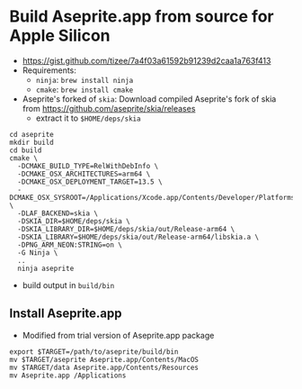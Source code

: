 # Build Aseprite.app from source for Apple Silicon

- https://gist.github.com/tizee/7a4f03a61592b91239d2caa1a763f413
- Requirements:
  - `ninja`: `brew install ninja`
  - `cmake`: `brew install cmake`
- Aseprite's forked of `skia`: Download compiled Aseprite's fork of skia from https://github.com/aseprite/skia/releases
  - extract it to `$HOME/deps/skia`

```
cd aseprite
mkdir build
cd build
cmake \
  -DCMAKE_BUILD_TYPE=RelWithDebInfo \
  -DCMAKE_OSX_ARCHITECTURES=arm64 \
  -DCMAKE_OSX_DEPLOYMENT_TARGET=13.5 \
  -DCMAKE_OSX_SYSROOT=/Applications/Xcode.app/Contents/Developer/Platforms/MacOSX.platform/Developer/SDKs/MacOSX.sdk \
  -DLAF_BACKEND=skia \
  -DSKIA_DIR=$HOME/deps/skia \
  -DSKIA_LIBRARY_DIR=$HOME/deps/skia/out/Release-arm64 \
  -DSKIA_LIBRARY=$HOME/deps/skia/out/Release-arm64/libskia.a \
  -DPNG_ARM_NEON:STRING=on \
  -G Ninja \
  ..
  ninja aseprite
```

- build output in `build/bin`

## Install Aseprite.app

- Modified from trial version of Aseprite.app package

```
export $TARGET=/path/to/aseprite/build/bin
mv $TARGET/aseprite Aseprite.app/Contents/MacOS
mv $TARGET/data Aseprite.app/Contents/Resources
mv Aseprite.app /Applications
```
